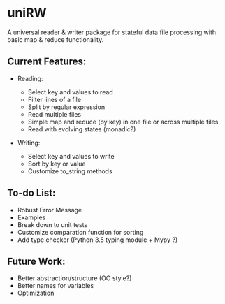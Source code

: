 # uniRW
A universal reader & writer package for stateful data file processing with basic map & reduce functionality.

## Current Features:
- Reading:
    - Select key and values to read
    - Filter lines of a file
    - Split by regular expression
    - Read multiple files
    - Simple map and reduce (by key) in one file or across multiple files
    - Read with evolving states (monadic?)
    
- Writing:
    - Select key and values to write
    - Sort by key or value
    - Customize to_string methods
    
## To-do List:
- Robust Error Message
- Examples
- Break down to unit tests
- Customize comparation function for sorting
- Add type checker (Python 3.5 typing module + Mypy ?)

## Future Work:
- Better abstraction/structure (OO style?)
- Better names for variables
- Optimization